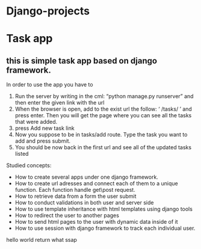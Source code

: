 # Django-projects


# Task app
## this is simple task app based on django framework.

In order to use the app you have to 
1. Run the server by writing in the cml: 
“python manage.py runserver” and then enter the given link with the url
2. When the browser is open, add to the exist url the follow: ‘ /tasks/ ’ and press enter. Then you will get the page where you can see all the tasks that were added.
3. press Add new task  link
4. Now you suppose to be in tasks/add route. Type the task you want to add and press submit.
5. You should be now back in the first url and see all of the updated tasks listed 


Studied concepts:
* How to create several apps under one django framework.
* How to create url adresses and connect each of them to a unique function. Each function handle get\post request.
* How to retrieve data from a form the user submit
* How to conduct validations in both user and server side
* How to use template inheritance with html templates using django tools
* How to redirect the user to another pages
* How to send html pages to the user with dynamic data inside of it
* How to use session with django framework to track each individual user.


hello world      return what ssap






